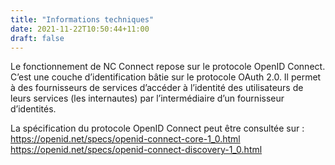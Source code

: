 ```yaml
---
title: "Informations techniques"
date: 2021-11-22T10:50:44+11:00
draft: false
---
```


Le fonctionnement de NC Connect repose sur le protocole OpenID Connect. C’est une couche d’identification bâtie sur le protocole OAuth 2.0. Il permet à des fournisseurs de services d’accéder à l’identité des utilisateurs de leurs services (les internautes) par l’intermédiaire d’un fournisseur d’identités.

La spécification du protocole OpenID Connect peut être consultée sur :
https://openid.net/specs/openid-connect-core-1_0.html
https://openid.net/specs/openid-connect-discovery-1_0.html

